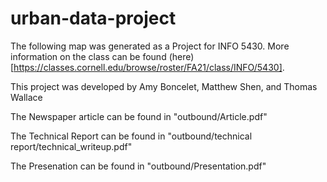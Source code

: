 # urban-data-project
The following map was generated as a Project for INFO 5430. More information on the class can be found (here)[https://classes.cornell.edu/browse/roster/FA21/class/INFO/5430].

This project was developed by Amy Boncelet, Matthew Shen, and Thomas Wallace

The Newspaper article can be found in "outbound/Article.pdf"

The Technical Report can be found in "outbound/technical report/technical_writeup.pdf"

The Presenation can be found in "outbound/Presentation.pdf"
